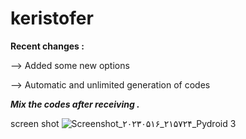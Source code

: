 # keristofer

**Recent changes :**

--> Added some new options
 
--> Automatic and unlimited generation of codes

***Mix the codes after receiving .***


screen shot
![Screenshot_۲۰۲۳۰۵۱۶_۲۱۵۷۲۴_Pydroid 3](https://github.com/arthur0010/cod-filtering-keristofer/assets/94835248/48c9c629-dad4-4192-a638-660fa5559485)


